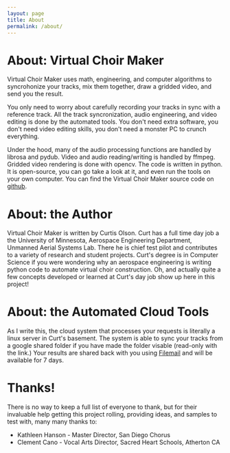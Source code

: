```yaml
---
layout: page
title: About
permalink: /about/
---
```


# About: Virtual Choir Maker

Virtual Choir Maker uses math, engineering, and computer algorithms to
syncrohonize your tracks, mix them together, draw a gridded video, and
send you the result.

You only need to worry about carefully recording your tracks in sync
with a reference track.  All the track syncronization, audio
engineering, and video editing is done by the automated tools.  You
don't need extra software, you don't need video editing skills, you
don't need a monster PC to crunch everything.

Under the hood, many of the audio processing functions are handled by
librosa and pydub.  Video and audio reading/writing is handled
by ffmpeg.  Gridded video rendering is done with opencv.  The code is
written in python.  It is open-source, you can go take a look at it,
and even run the tools on your own computer.  You can find the Virtual
Choir Maker source code on
[github](https://github.com/clolsonus/VirtualChoir).

# About: the Author

Virtual Choir Maker is written by Curtis Olson.  Curt has a full time
day job a the University of Minnesota, Aerospace Engineering
Department, Unmanned Aerial Systems Lab.  There he is chief test pilot
and contributes to a variety of research and student projects.  Curt's
degree is in Computer Science if you were wondering why an aerospace
engineering is writing python code to automate virtual choir
construction.  Oh, and actually quite a few concepts developed or
learned at Curt's day job show up here in this project!

# About: the Automated Cloud Tools

As I write this, the cloud system that processes your requests is
literally a linux server in Curt's basement.  The system is able to
sync your tracks from a google shared folder if you have made the
folder visable (read-only with the link.)  Your results are shared
back with you using [Filemail](filemail.com) and will be available for
7 days.

# Thanks!

There is no way to keep a full list of everyone to thank, but for
their invaluable help getting this project rolling, providing ideas,
and samples to test with, many many thanks to:

* Kathleen Hanson - Master Director, San Diego Chorus
* Clement Cano - Vocal Arts Director, Sacred Heart Schools, Atherton CA